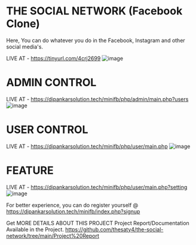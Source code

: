 # THE SOCIAL NETWORK (Facebook Clone)
Here, You can do whatever you do in the Facebook, Instagram and other social media's.

LIVE AT - https://tinyurl.com/4crj2699
![image](https://user-images.githubusercontent.com/57853305/146684118-3e1137ca-47c8-44fc-9292-574f6a0af23a.png)

# ADMIN CONTROL
LIVE AT - https://dipankarsolution.tech/minifb/php/admin/main.php?users
![image](https://user-images.githubusercontent.com/57853305/146684192-3b1ba095-e8a5-4dc3-a6bc-898037f44ca8.png)

# USER CONTROL
LIVE AT - https://dipankarsolution.tech/minifb/php/user/main.php
![image](https://user-images.githubusercontent.com/57853305/146684335-d58c00d7-aa17-421f-b5ad-44c45a1d61e8.png)

# FEATURE
LIVE AT - https://dipankarsolution.tech/minifb/php/user/main.php?setting
![image](https://user-images.githubusercontent.com/57853305/146684381-7836279c-f7c8-4b2e-9477-58fc443438bc.png)

For better experience, you can do register yourself @ https://dipankarsolution.tech/minifb/index.php?signup

Get MORE DETAILS ABOUT THIS PROJECT
Project Report/Documentation Available in the Project.
https://github.com/thesaty4/the-social-network/tree/main/Project%20Report
